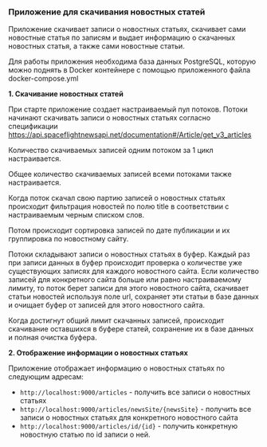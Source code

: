 ### Приложение для скачивания новостных статей
Приложение скачивает записи о новостных статьях, скачивает сами новостные статья по записям и выдает информацию о скачанных новостных статья, а также сами новостные статьи.

Для работы приложения необходима база данных PostgreSQL, которую можно поднять в Docker контейнере с помощью приложенного файла docker-compose.yml

**1. Скачивание новостных статей**

При старте приложение создает настраиваемый пул потоков. 
Потоки начинают скачивать записи о новостных статьях согласно спецификации
https://api.spaceflightnewsapi.net/documentation#/Article/get_v3_articles

Количество скачиваемых записей одним потоком за 1 цикл настраивается. 

Общее количество скачиваемых записей всеми потоками также настраивается.

Когда поток скачал свою партию записей о новостных статьях происходит фильтрация новостей по полю title в соответствии с настраиваемым черным списком слов.

Потом происходит сортировка записей по дате публикации и их группировка по новостному сайту.

Потоки складывают записи о новостных статьях в буфер. Каждый раз при записи данных в буфер происходит проверка о количестве уже существующих записях для каждого новостного сайта.
Если количество записей для конкретного сайта больше или равно настраиваемому лимиту, 
то поток берет записи для этого новостного сайта, скачивает статьи новостей используя поле url, сохраняет эти статьи в базе данных и очищает буфер от записей для этого новостного сайта.

Когда достигнут общий лимит скачанных записей, происходит скачивание оставшихся в буфере статей, сохранение их в базе данных и полная очистка буфера.

**2. Отображение информации о новостных статьях**

Приложение отображает информацию о новостных статьях по следующим адресам:
- `http://localhost:9000/articles` - получить все записи о новостных статьях
- `http://localhost:9000/articles/newsSite/{newsSite}` - получить все записи о новостных статьях для конкретного новостного сайта
- `http://localhost:9000/articles/id/{id}` - получить конкретную новостную статью по id записи о ней.
